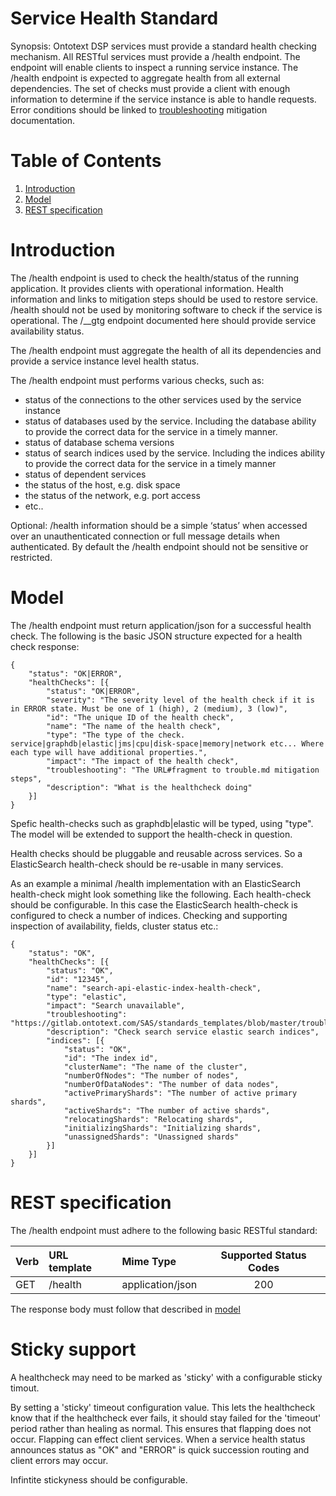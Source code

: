 # Service Health Standard

Synopsis: Ontotext DSP services must provide a standard health checking mechanism. All RESTful services must provide a /health endpoint. The endpoint will enable clients to inspect a running service instance. The /health endpoint is expected to aggregate health from all external dependencies. The set of checks must provide a client with enough information to determine if the service instance is able to handle requests. Error conditions should be linked to [troubleshooting](trouble.md) mitigation documentation. 

# Table of Contents

1. [Introduction](#introduction)
2. [Model](#model)
3. [REST specification](#rest_spec)

<a name="introduction"></a>
# Introduction

The /health endpoint is used to check the health/status of the running application. It provides clients with operational information. Health information and links to mitigation steps should be used to restore service. /health should not be used by monitoring software to check if the service is operational. The /__gtg endpoint documented here should provide service availability status.

The /health endpoint must aggregate the health of all its dependencies and provide a service instance level health status.

The /health endpoint must performs various checks, such as:

* status of the connections to the other services used by the service instance
* status of databases used by the service. Including the database ability to provide the correct data for the service in a timely manner.
* status of database schema versions
* status of search indices used by the service. Including the indices ability to provide the correct data for the service in a timely manner
* status of dependent services 
* the status of the host, e.g. disk space
* the status of the network, e.g. port access
* etc..

Optional: 
/health information should be a simple ‘status’ when accessed over an unauthenticated connection or full message details when authenticated. 
By default the /health endpoint should not be sensitive or restricted.

<a name="model"></a>
# Model
The /health endpoint must return application/json for a successful health check. The following is the basic JSON structure expected for a health check response:

```
{
	"status": "OK|ERROR",
	"healthChecks": [{
		"status": "OK|ERROR",
		"severity": "The severity level of the health check if it is in ERROR state. Must be one of 1 (high), 2 (medium), 3 (low)",
		"id": "The unique ID of the health check",
		"name": "The name of the health check",
		"type": "The type of the check. service|graphdb|elastic|jms|cpu|disk-space|memory|network etc... Where each type will have additional properties.",
		"impact": "The impact of the health check",
		"troubleshooting": "The URL#fragment to trouble.md mitigation steps",
		"description": "What is the healthcheck doing"
	}]
} 
```

Spefic health-checks such as graphdb|elastic will be typed, using "type". The model will be extended to support the health-check in question.

Health checks should be pluggable and reusable across services. So a ElasticSearch health-check should be re-usable in many services.

As an example a minimal /health implementation with an ElasticSearch health-check might look something like the following.
Each health-check should be configurable. In this case the ElasticSearch health-check is configured to check a number of indices. Checking and supporting inspection of availability, fields, cluster status etc.:

```
{
	"status": "OK",
	"healthChecks": [{
		"status": "OK",
		"id": "12345",
		"name": "search-api-elastic-index-health-check",
		"type": "elastic",
		"impact": "Search unavailable",
		"troubleshooting": "https://gitlab.ontotext.com/SAS/standards_templates/blob/master/trouble.md#condition_n",
		"description": "Check search service elastic search indices",
		"indices": [{
			"status": "OK",
			"id": "The index id",
			"clusterName": "The name of the cluster",
			"numberOfNodes": "The number of nodes",
			"numberOfDataNodes": "The number of data nodes",
			"activePrimaryShards": "The number of active primary shards",
			"activeShards": "The number of active shards",
			"relocatingShards": "Relocating shards",
			"initializingShards": "Initializing shards",
			"unassignedShards": "Unassigned shards"
		}]
	}]
} 
```

<a name="rest_spec"></a>
# REST specification
The /health endpoint must adhere to the following basic RESTful standard:

| Verb              | URL template | Mime Type         | Supported Status Codes |
|:----------------- |:-------------|:------------------|:----------------------:|
| GET               | /health      |  application/json | 200                    |

The response body must follow that described in [model](#model)

# Sticky support

A healthcheck may need to be marked as 'sticky' with a configurable sticky timout. 

By setting a 'sticky' timeout configuration value. This lets the healthcheck know that if the healthcheck ever fails, it should stay failed for the 'timeout' period rather than healing as normal. This ensures that flapping does not occur. Flapping can effect client services. When a service health status announces status as "OK" and "ERROR" is quick succession routing and client errors may occur.

Infintite stickyness should be configurable.



